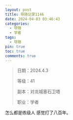 ```yaml
---
layout: post
title: 导随记录1146
date: 2024-04-03 03:46:43
categories:
  - 导随
  - 学者
tags:
  - 导随
pin: true
toc: true
comments: true
---
```

> 日期：2024.4.3
>
> 等级：41
>
> 副本：对龙城塞石卫塔
>
> 职业：学者

怎么都是练级人 感觉打了八百年。